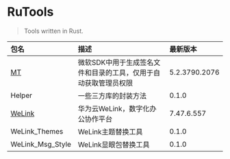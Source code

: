 # RuTools

> Tools written in Rust.

| 包名               | 描述                                | 最新版本          |
|:-----------------|:----------------------------------|:--------------|
| [MT]             | 微软SDK中用于生成签名文件和目录的工具，仅用于自动获取管理员权限 | 5.2.3790.2076 |
| Helper           | 一些三方库的封装方法                        | 0.1.0         |
| [WeLink]         | 华为云WeLink，数字化办公协作平台               | 7.47.6.557    |
| WeLink_Themes    | WeLink主题替换工具                      | 0.1.0         |
| WeLink_Msg_Style | WeLink显眼包替换工具                     | 0.1.0         |

[MT]: https://learn.microsoft.com/zh-cn/windows/win32/sbscs/mt-exe

[WeLink]: https://www.huaweicloud.com/product/welink-download.html
